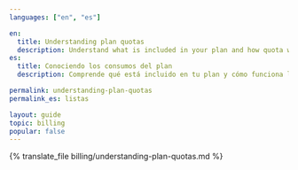 ```yaml
---
languages: ["en", "es"]

en:
  title: Understanding plan quotas
  description: Understand what is included in your plan and how quota works.
es:
  title: Conociendo los consumos del plan
  description: Comprende qué está incluido en tu plan y cómo funciona los consumos.

permalink: understanding-plan-quotas
permalink_es: listas

layout: guide
topic: billing
popular: false
---
```


{% translate_file billing/understanding-plan-quotas.md %}